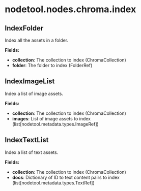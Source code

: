 # nodetool.nodes.chroma.index

## IndexFolder

Index all the assets in a folder.

**Fields:**
- **collection**: The collection to index (ChromaCollection)
- **folder**: The folder to index (FolderRef)


## IndexImageList

Index a list of image assets.

**Fields:**
- **collection**: The collection to index (ChromaCollection)
- **images**: List of image assets to index (list[nodetool.metadata.types.ImageRef])


## IndexTextList

Index a list of text assets.

**Fields:**
- **collection**: The collection to index (ChromaCollection)
- **docs**: Dictionary of ID to text content pairs to index (list[nodetool.metadata.types.TextRef])


